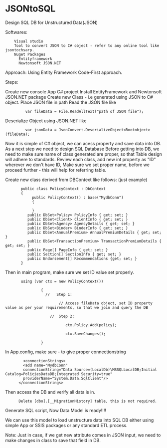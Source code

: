 # JSONtoSQL
Design SQL DB for Unstructured Data(JSON)


Softwares:

        Visual studio        
        Tool to convert JSON to C# object - refer to any online tool like jsontochsarp.        
        Nuget Packages        
          Entityframework          
          Newtonsoft JSON.NET
          
          
 Approach: 
          Using Entity Framework Code-First approach.
 
 Steps:
 
 Create new console App C# project 
 Install EntityFramework and Newtonsoft JSON.NET package 
 Create new Class - i.e generated using JSON to C# object. 
 Place JSON file in path 
 Read the JSON file like
  
             var fileData = File.ReadAllText("path of JSON file");
             
 Deserialize Object using JSON.NET like
 
             var jsonData = JsonConvert.DeserializeObject<Rootobject>(fileData);
 
 
  Now it is simple of C# object, we can acess property and save data into DB.
  As a next step we need to design SQL Database
  Before getting into DB, we need to make sure name of class generated are proper, so that Table design will adhere to standards.
  Review each class, add new int property as "ID" wherever we don't have ID,
  Make sure we set proper name, before we proceed further - this will help for referring table.
  
  
  Create new class derived from DBContext like follows: (just example)
  
  
  
           public class PolicyContext : DbContext
           {
                public PolicyContext() : base("MydbConn")  
                {

                }
              public DbSet<Policy> PolicyInfo { get; set; }
              public DbSet<Client> ClientInfo { get; set; }
              public DbSet<Agency> AgencyDetails { get; set; }
              public DbSet<Binder> BinderInfo { get; set; }
              public DbSet<AnnualPremium> AnnualPremiumDetails { get; set; }
              public DbSet<TransactionPremium> TransactionPremiumDetails { get; set; }
              public Page[] PageInfo { get; set; }
              public Section[] SectionInfo { get; set; }
              public Endorsement[] Recommendations {get; set; }
           }
           
  
  Then in main program, make sure we set ID value set properly.
  
           using (var ctx = new PolicyContext())   

                    {
                      //   Step 1:

                            // Access fileData object, set ID property value as per your requirements, so that we join and query the DB

                        //  Step 2:

                               ctx.Policy.Add(policy);

                               ctx.SaveChanges();

                    }


  In App.config, make sure - to give proper connectionstring
  
            <connectionStrings>
            <add name="MydbConn"
            connectionString="Data Source=(LocalDb)\MSSQLLocalDB;Initial Catalog=PoliciesDataDB;Integrated Security=true"
            providerName="System.Data.SqlClient"/>
          </connectionStrings>
  
  
  Then access the DB and verify all data is in.
  
          Delete [dbo].[__MigrationHistory] table, this is not required.
  
  
  Generate SQL script, Now Data Model is ready!!!!
  
  
  We can use this model to load unstructure data into SQL DB either using simple App or SSIS packages or any standard ETL process.
  
  
  Note:
  Just in case, if we get new attribute comes in JSON input, we need to make changes in class to save that field in DB. 


